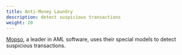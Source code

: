 ```yaml
---
title: Anti-Money Laundry
description: detect suspicious transactions
weight: 20
---
```


[Mopso](https://mopso.eu/), a leader in AML software, uses their special models to detect suspicious transactions.
